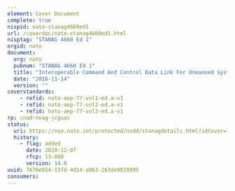 ```yaml
---
element: Cover Document
complete: true
nispid: nato-stanag4660ed1
url: /coverdoc/nato-stanag4660ed1.html
nisptag: "STANAG 4660 Ed 1"
orgid: nato
document:
  org: nato
  pubnum: "STANAG 4660 Ed 1"
  title: "Interoperable Command And Control Data Link For Unmanned Systems (IC2DL) - AEP-77 Edition A"
  date: "2016-11-14"
  version: ""
coverstandards:
    - refid: nato-aep-77-vol1-ed.a-v1
    - refid: nato-aep-77-vol2-ed.a-v1
    - refid: nato-aep-77-vol3-ed.a-v1
rp: cnad-nnag-jcguas
status:
  uri: https://nso.nato.int/protected/nsdd/stanagdetails.html?idCover=7404
  history: 
    - flag: added
      date: 2020-12-07
      rfcp: 13-008
      version: 14.0
uuid: 7676eb54-13fd-4d14-a863-263de9019895
consumers:
---
```


